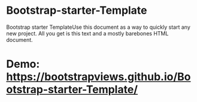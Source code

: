 # Bootstrap-starter-Template
Bootstrap starter TemplateUse this document as a way to quickly start any new project. All you get is this text and a mostly barebones HTML document.

# Demo: https://bootstrapviews.github.io/Bootstrap-starter-Template/
